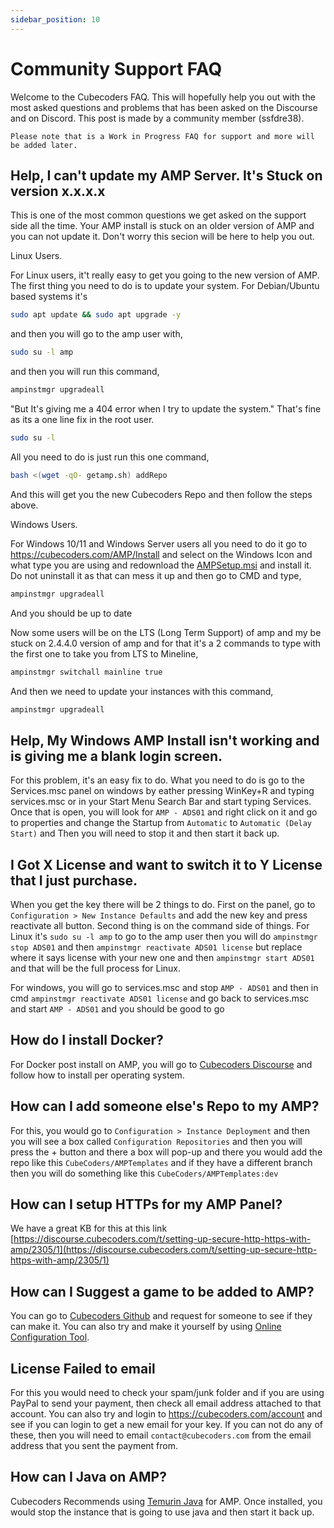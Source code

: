 ```yaml
---
sidebar_position: 10
---
```


# Community Support FAQ

Welcome to the Cubecoders FAQ. This will hopefully help you out with the most asked questions and problems that has been asked on the Discourse and on Discord. This post is made by a community member (ssfdre38).

```note
Please note that is a Work in Progress FAQ for support and more will be added later.
```

## Help, I can't update my AMP Server. It's Stuck on version x.x.x.x

This is one of the most common questions we get asked on the support side all the time. Your AMP install is stuck on an older version of AMP and you can not update it. Don't worry this secion will be here to help you out.

Linux Users.

For Linux users, it't really easy to get you going to the new version of AMP.
The first thing you need to do is to update your system. For Debian/Ubuntu based systems it's

```bash
sudo apt update && sudo apt upgrade -y
```
and then you will go to the amp user with,

```bash
sudo su -l amp
```
and then you will run this command,

```bash
ampinstmgr upgradeall
```

"But It's giving me a 404 error when I try to update the system."
That's fine as its a one line fix in the root user.

```bash
sudo su -l
```
All you need to do is just run this one command,

```bash
bash <(wget -qO- getamp.sh) addRepo
```
And this will get you the new Cubecoders Repo and then follow the steps above.

Windows Users.

For Windows 10/11 and Windows Server users all you need to do it go to https://cubecoders.com/AMP/Install and select on the Windows Icon and what type you are using and redownload the [AMPSetup.msi](https://downloads.cubecoders.com/AMP/Mainline/AMPSetup.msi) and install it. Do not uninstall it as that can mess it up and then go to CMD and type,

```bash
ampinstmgr upgradeall
```
And you should be up to date

Now some users will be on the LTS (Long Term Support) of amp and my be stuck on 2.4.4.0 version of amp and for that it's a 2 commands to type with the first one to take you from LTS to Mineline,

```bash
ampinstmgr switchall mainline true
```
And then we need to update your instances with this command,

```bash
ampinstmgr upgradeall
```

## Help, My Windows AMP Install isn't working and is giving me a blank login screen.

For this problem, it's an easy fix to do.
What you need to do is go to the Services.msc panel on windows by eather pressing WinKey+R and typing services.msc or in your Start Menu Search Bar and start typing Services.
Once that is open, you will look for `AMP - ADS01` and right click on it and go to properties and change the Startup from `Automatic` to `Automatic (Delay Start)` and Then you will need to stop it and then start it back up.

## I Got X License and want to switch it to Y License that I just purchase.

When you get the key there will be 2 things to do. First on the panel, go to `Configuration > New Instance Defaults` and add the new key and press reactivate all button. Second thing is on the command side of things. For Linux it's `sudo su -l amp` to go to the amp user then you will do `ampinstmgr stop ADS01` and then `ampinstmgr reactivate ADS01 license` but replace where it says license with your new one and then `ampinstmgr start ADS01` and that will be the full process for Linux. 

For windows, you will go to services.msc and stop `AMP - ADS01` and then in cmd `ampinstmgr reactivate ADS01 license` and go back to services.msc and start `AMP - ADS01` and you should be good to go

## How do I install Docker?

For Docker post install on AMP, you will go to [Cubecoders Discourse](https://discourse.cubecoders.com/t/configuring-amp-to-use-docker-for-instances/1957/1) and follow how to install per operating system.

## How can I add someone else's Repo to my AMP?

For this, you would go to `Configuration > Instance Deployment` and then you will see a box called `Configuration Repositories` and then you will press the + button and there a box will pop-up and there you would add the repo like this `CubeCoders/AMPTemplates` and if they have a different branch then you will do something like this `CubeCoders/AMPTemplates:dev`

## How can I setup HTTPs for my AMP Panel?

We have a great KB for this at this link [https://discourse.cubecoders.com/t/setting-up-secure-http-https-with-amp/2305/1](https://discourse.cubecoders.com/t/setting-up-secure-http-https-with-amp/2305/1)

## How can I Suggest a game to be added to AMP?

You can go to [Cubecoders Github](https://github.com/CubeCoders/AMPTemplates) and request for someone to see if they can make it. You can also try and make it yourself by using [Online Configuration Tool](https://iceofwraith.github.io/GenericConfigGen/).

## License Failed to email

For this you would need to check your spam/junk folder and if you are using PayPal to send your payment, then check all email address attached to that account. You can also try and login to https://cubecoders.com/account and see if you can login to get a new email for your key. If you can not do any of these, then you will need to email `contact@cubecoders.com` from the email address that you sent the payment from.

## How can I Java on AMP?

Cubecoders Recommends using [Temurin Java](https://adoptium.net/temurin/) for AMP. Once installed, you would stop the instance that is going to use java and then start it back up.